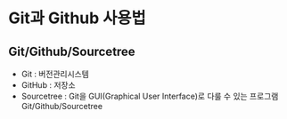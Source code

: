 Git과 Github 사용법
==================
Git/Github/Sourcetree
---------------------
- Git : 버전관리시스템
- GitHub : 저장소
- Sourcetree : Git을 GUI(Graphical User Interface)로 다룰 수 있는 프로그램   
Git/Github/Sourcetree
